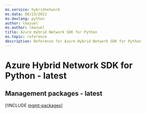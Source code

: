 ```yaml
---
ms.service: hybridnetwork
ms.data: 08/23/2022
ms.devlang: python
author: lmazuel
ms.author: lmazuel
title: Azure Hybrid Network SDK for Python
ms.topic: reference
description: Reference for Azure Hybrid Network SDK for Python
---
```

# Azure Hybrid Network SDK for Python - latest

## Management packages - latest
[!INCLUDE [mgmt-packages](hybrid-network-mgmt-index.md)]